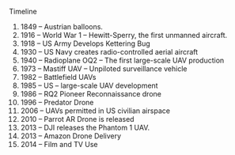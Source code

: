 Timeline

1. 1849 – Austrian balloons.
2. 1916 – World War 1 – Hewitt-Sperry, the first unmanned aircraft.
3. 1918 – US Army Develops Kettering Bug
4. 1930 – US Navy creates radio-controlled aerial aircraft
5. 1940 – Radioplane OQ2 – The first large-scale UAV production
6. 1973 – Mastiff UAV – Unpiloted surveillance vehicle
7. 1982 – Battlefield UAVs
9. 1985 – US – large-scale UAV development
10. 1986 – RQ2 Pioneer Reconnaissance drone
11. 1996 – Predator Drone
12. 2006 – UAVs permitted in US civilian airspace
13. 2010 – Parrot AR Drone is released
14. 2013 – DJI releases the Phantom 1 UAV.
15. 2013 – Amazon Drone Delivery
16. 2014 – Film and TV Use
